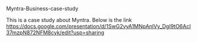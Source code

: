 Myntra-Business-case-study

This is a case study about Myntra.
Below is the link
https://docs.google.com/presentation/d/1SwG2vyA1MNpAnlVy_DgI9tO6AcI37mzpN872NFM8cyk/edit?usp=sharing
